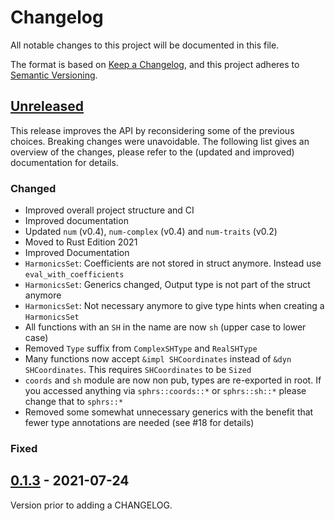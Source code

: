 # Changelog

All notable changes to this project will be documented in this file.

The format is based on [Keep a Changelog](https://keepachangelog.com/en/1.0.0/),
and this project adheres to [Semantic Versioning](https://semver.org/spec/v2.0.0.html).

## [Unreleased]

This release improves the API by reconsidering some of the previous choices. 
Breaking changes were unavoidable. The following list gives an overview of the changes,
please refer to the (updated and improved) documentation for details.

### Changed

* Improved overall project structure and CI
* Improved documentation
* Updated `num` (v0.4), `num-complex` (v0.4) and `num-traits` (v0.2)
* Moved to Rust Edition 2021
* Improved Documentation
* `HarmonicsSet`: Coefficients are not stored in struct anymore. Instead use `eval_with_coefficients`
* `HarmonicsSet`: Generics changed, Output type is not part of the struct anymore 
* `HarmonicsSet`: Not necessary anymore to give type hints when creating a `HarmonicsSet`
* All functions with an `SH` in the name are now `sh` (upper case to lower case)
* Removed `Type` suffix from `ComplexSHType` and `RealSHType`
* Many functions now accept `&impl SHCoordinates` instead of `&dyn SHCoordinates`. This requires `SHCoordinates` to be `Sized`
* `coords` and `sh` module are now non pub, types are re-exported in root. If you accessed anything via `sphrs::coords::*` or `sphrs::sh::*` please change that to `sphrs::*`
* Removed some somewhat unnecessary generics with the benefit that fewer type annotations are needed (see #18 for details)


### Fixed

## [0.1.3] - 2021-07-24

Version prior to adding a CHANGELOG.

[unreleased]: https://github.com/argmin-rs/sphrs/compare/v0.1.3...HEAD
[0.1.3]: https://github.com/olivierlacan/keep-a-changelog/compare/v0.1.2...v0.1.3

